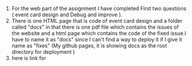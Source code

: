 1. For the web part of the assignment I have completed First two questions ( event card design and Debug and improve ).
2. There is one HTML page that is code of event card design and a folder called "docs" in that there is one pdf file which contains the issues of the website and a html page which contains the code of the fixed issue.I have to name it as "docs" since I can't find a way to deploy it if I give it name as "fixes" (My github pages, it is showing docs as the root directory for deployment )
3. here is link for  
